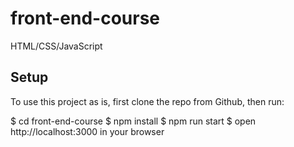 # front-end-course
HTML/CSS/JavaScript

## Setup

To use this project as is, first clone the repo from Github, then run:

$ cd front-end-course
$ npm install
$ npm run start
$ open http://localhost:3000 in your browser
